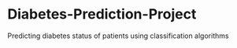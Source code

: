 # Diabetes-Prediction-Project
Predicting diabetes status of patients using classification algorithms
